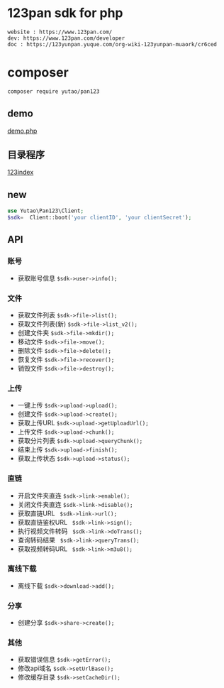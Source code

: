 # 123pan sdk for php
    website : https://www.123pan.com/
    dev: https://www.123pan.com/developer
    doc : https://123yunpan.yuque.com/org-wiki-123yunpan-muaork/cr6ced

# composer
```bash
composer require yutao/pan123
```

## demo  
[demo.php](https://github.com/yutao8/pan123/blob/master/demo.php)

## 目录程序
[123index](https://github.com/yutao8/123index)

## new
```php
use Yutao\Pan123\Client;
$sdk=  Client::boot('your clientID', 'your clientSecret');
```

## API

### 账号
- 获取账号信息  `$sdk->user->info(); `

### 文件
- 获取文件列表 `$sdk->file->list();`
- 获取文件列表(新) `$sdk->file->list_v2();`
- 创建文件夹  `$sdk->file->mkdir();`
- 移动文件 `$sdk->file->move();`
- 删除文件 `$sdk->file->delete();`
- 恢复文件 `$sdk->file->recover();`
- 销毁文件 `$sdk->file->destroy();`

### 上传
- 一键上传 `$sdk->upload->upload();`
- 创建文件 `$sdk->upload->create();`
- 获取上传URL `$sdk->upload->getUploadUrl();`
- 上传文件 `$sdk->upload->chunk();`
- 获取分片列表 `$sdk->upload->queryChunk();`
- 结束上传 `$sdk->upload->finish();`
- 获取上传状态 `$sdk->upload->status();`

### 直链
- 开启文件夹直连  `$sdk->link->enable();`
- 关闭文件夹直连  `$sdk->link->disable();`
- 获取直链URL  ` $sdk->link->url();`
- 获取直链鉴权URL  ` $sdk->link->sign();`
- 执行视频文件转码  ` $sdk->link->doTrans();`
- 查询转码结果  ` $sdk->link->queryTrans();`
- 获取视频转码URL  ` $sdk->link->m3u8();`

### 离线下载
- 离线下载  `$sdk->download->add();`

### 分享
- 创建分享 `$sdk->share->create();`


### 其他

- 获取错误信息 `$sdk->getError();`
- 修改api域名 `$sdk->setUrlBase();`
- 修改缓存目录 `$sdk->setCacheDir();`


